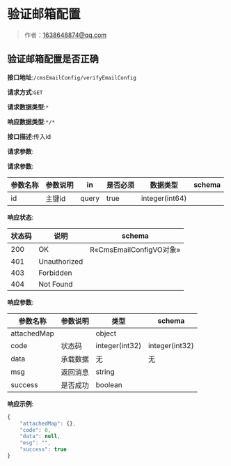 # 验证邮箱配置

> 作者：1638648874@qq.com

## 验证邮箱配置是否正确


**接口地址**:`/cmsEmailConfig/verifyEmailConfig`


**请求方式**:`GET`


**请求数据类型**:`*`


**响应数据类型**:`*/*`


**接口描述**:传入id


**请求参数**:


**请求参数**:


| 参数名称 | 参数说明 | in    | 是否必须 | 数据类型 | schema |
| -------- | -------- | ----- | -------- | -------- | ------ |
|id|主键id|query|true|integer(int64)|||

**响应状态**:


| 状态码 | 说明 | schema |
| -------- | -------- | ----- |
|200|OK|R«CmsEmailConfigVO对象»|
|401|Unauthorized||
|403|Forbidden||
|404|Not Found|||


**响应参数**:


| 参数名称 | 参数说明 | 类型 | schema |
| -------- | -------- | ----- |----- |
|attachedMap||object||
|code|状态码|integer(int32)|integer(int32)|
|data|承载数据|无|无|
|msg|返回消息|string||
|success|是否成功|boolean||


**响应示例**:
```javascript
{
	"attachedMap": {},
	"code": 0,
	"data": null,
	"msg": "",
	"success": true
}
```